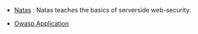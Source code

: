 - [Natas](https://overthewire.org/wargames/natas/) : Natas teaches the basics of serverside web-security.


- [Owasp Application](https://github.com/juice-shop/juice-shop)